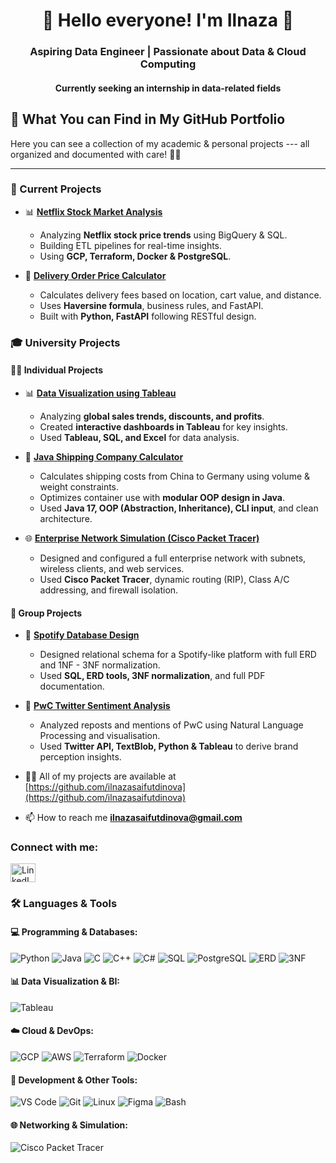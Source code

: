 <h1 align="center">🚀 Hello everyone! I'm Ilnaza 👋</h1>  
<h3 align="center">Aspiring Data Engineer | Passionate about Data & Cloud Computing</h3>  
<h4 align="center">Currently seeking an internship in data-related fields</h4>


## 🧠 What You can Find in My GitHub Portfolio

Here you can see a collection of my academic & personal projects --- all organized and documented with care! 💾✨

---

### 🚀 Current Projects
- 📊 **[Netflix Stock Market Analysis](https://github.com/ilnazasaifutdinova/Data_Engineering_Zoomcamp_Final)**
   - Analyzing **Netflix stock price trends** using BigQuery & SQL.
   - Building ETL pipelines for real-time insights.
   - Using **GCP, Terraform, Docker & PostgreSQL**.

- 🚚 **[Delivery Order Price Calculator](https://github.com/ilnazasaifutdinova/delivery-calculator)**
   - Calculates delivery fees based on location, cart value, and distance.
   - Uses **Haversine formula**, business rules, and FastAPI.
   - Built with **Python, FastAPI** following RESTful design.

 ### 🎓 University Projects

 #### 👩‍💻 Individual Projects
- 📊 **[Data Visualization using Tableau](https://github.com/ilnazasaifutdinova/data-visualisation-using-Tableau)**
   - Analyzing **global sales trends, discounts, and profits**.
   - Created **interactive dashboards in Tableau** for key insights.
   - Used **Tableau, SQL, and Excel** for data analysis.
 
- 🚢 **[Java Shipping Company Calculator](https://github.com/ilnazasaifutdinova/Java-Shipping-Company-Calculator)**
   - Calculates shipping costs from China to Germany using volume & weight constraints.
   - Optimizes container use with **modular OOP design in Java**.
   - Used **Java 17, OOP (Abstraction, Inheritance), CLI input**, and clean architecture.
 
- 🌐 **[Enterprise Network Simulation (Cisco Packet Tracer)](https://github.com/ilnazasaifutdinova/cisco-packet-tracer-network)**
   - Designed and configured a full enterprise network with subnets, wireless clients, and web services.
   - Used **Cisco Packet Tracer**, dynamic routing (RIP), Class A/C addressing, and firewall isolation.
 
#### 🤝 Group Projects

- 🎵 **[Spotify Database Design](https://github.com/ilnazasaifutdinova/spotify-database-design)**
   - Designed relational schema for a Spotify-like platform with full ERD and 1NF - 3NF normalization.
   - Used **SQL, ERD tools, 3NF normalization**, and full PDF documentation.
 
- 💬 **[PwC Twitter Sentiment Analysis](https://github.com/ilnazasaifutdinova/pwc-sentiment-analysis-twitter)**
   - Analyzed reposts and mentions of PwC using Natural Language Processing and visualisation.
   - Used **Twitter API, TextBlob, Python & Tableau** to derive brand perception insights.


- 👩‍💻 All of my projects are available at [https://github.com/ilnazasaifutdinova](https://github.com/ilnazasaifutdinova)

- 📫 How to reach me **ilnazasaifutdinova@gmail.com**

<h3 align="left">Connect with me:</h3>
<a href="https://www.linkedin.com/in/ilnaza-saifutdinova-40b17b2b1" target="_blank">
   <img align="center" src="https://raw.githubusercontent.com/rahuldkjain/github-profile-readme-generator/master/src/images/icons/Social/linked-in-alt.svg" 
   alt="LinkedIn" height="30" width="40"/>
</a>

### 🛠️ Languages & Tools

#### 💻 Programming & Databases:
![Python](https://img.shields.io/badge/Python-3776AB?style=for-the-badge&logo=python&logoColor=white)
![Java](https://img.shields.io/badge/Java-ED8B00?style=for-the-badge&logo=java&logoColor=white)
![C](https://img.shields.io/badge/C-00599C?style=for-the-badge&logo=c&logoColor=white)
![C++](https://img.shields.io/badge/C++-00599C?style=for-the-badge&logo=c%2B%2B&logoColor=white)
![C#](https://img.shields.io/badge/C%23-239120?style=for-the-badge&logo=c-sharp&logoColor=white)
![SQL](https://img.shields.io/badge/SQL-025E8C?style=for-the-badge&logo=postgresql&logoColor=white)
![PostgreSQL](https://img.shields.io/badge/PostgreSQL-31648C?style=for-the-badge&logo=postgresql&logoColor=white)
![ERD](https://img.shields.io/badge/ERD-blue?style=for-the-badge)
![3NF](https://img.shields.io/badge/Normalization-3NF-yellow?style=for-the-badge)

#### 📊 Data Visualization & BI:
![Tableau](https://img.shields.io/badge/Tableau-E97627?style=for-the-badge&logo=tableau&logoColor=white)


#### ☁️ Cloud & DevOps:
![GCP](https://img.shields.io/badge/Google%20Cloud-4285F4?style=for-the-badge&logo=google-cloud&logoColor=white)
![AWS](https://img.shields.io/badge/AWS-232F3E?style=for-the-badge&logo=amazon-aws&logoColor=white)
![Terraform](https://img.shields.io/badge/Terraform-623CE4?style=for-the-badge&logo=terraform&logoColor=white)
![Docker](https://img.shields.io/badge/Docker-2496ED?style=for-the-badge&logo=docker&logoColor=white)

#### 🔧 Development & Other Tools:
![VS Code](https://img.shields.io/badge/VS%20Code-007ACC?style=for-the-badge&logo=visual-studio-code&logoColor=white)
![Git](https://img.shields.io/badge/Git-F05032?style=for-the-badge&logo=git&logoColor=white)
![Linux](https://img.shields.io/badge/Linux-FCC624?style=for-the-badge&logo=linux&logoColor=black)
![Figma](https://img.shields.io/badge/Figma-0AC97F?style=for-the-badge&logo=figma&logoColor=white)
![Bash](https://img.shields.io/badge/Shell%20Scripting-121011?style=for-the-badge&logo=gnu-bash&logoColor=white)

#### 🌐 Networking & Simulation:
![Cisco Packet Tracer](https://img.shields.io/badge/Cisco%20Packet%20Tracer-1BA0D7?style=for-the-badge&logo=cisco&logoColor=white)


